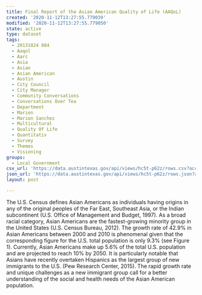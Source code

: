 ```yaml
---
title: Final Report of the Asian American Quality of Life (AAQoL)
created: '2020-11-12T13:27:55.779039'
modified: '2020-11-12T13:27:55.779050'
state: active
type: dataset
tags:
  - 20131024 084
  - Aaqol
  - Aarc
  - Asia
  - Asian
  - Asian American
  - Austin
  - City Council
  - City Manager
  - Community Conversations
  - Conversations Over Tea
  - Department
  - Marion
  - Marion Sanchez
  - Multicultural
  - Quality Of Life
  - Quantitativ
  - Survey
  - Themes
  - Visioning
groups:
  - Local Government
csv_url: 'https://data.austintexas.gov/api/views/hc5t-p62z/rows.csv?accessType=DOWNLOAD'
json_url: 'https://data.austintexas.gov/api/views/hc5t-p62z/rows.json?accessType=DOWNLOAD'
layout: post

---
```

The U.S. Census defines Asian Americans as individuals having origins in any of the original peoples of the Far East, Southeast Asia, or the Indian subcontinent (U.S. Office of Management and Budget, 1997). As a broad racial category, Asian Americans are the fastest-growing minority group in the United States (U.S. Census Bureau, 2012). The growth rate of 42.9% in Asian Americans between 2000 and 2010 is phenomenal given that the corresponding figure for the U.S. total population is only 9.3% (see Figure 1). Currently, Asian Americans make up 5.6% of the total U.S. population and are projected to reach 10% by 2050. It is particularly notable that Asians have recently overtaken Hispanics as the largest group of new immigrants to the U.S. (Pew Research Center, 2015). The rapid growth rate and unique challenges as a new immigrant group call for a better understanding of the social and health needs of the Asian American population.
